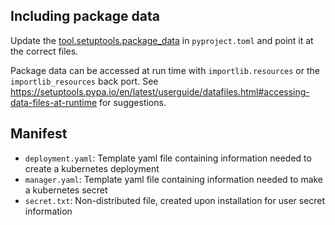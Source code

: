 ## Including package data

Update the [tool.setuptools.package_data](https://setuptools.pypa.io/en/latest/userguide/datafiles.html#package-data) in `pyproject.toml` and point it at the correct files.

Package data can be accessed at run time with `importlib.resources` or the `importlib_resources` back port.
See https://setuptools.pypa.io/en/latest/userguide/datafiles.html#accessing-data-files-at-runtime
for suggestions.

## Manifest

* `deployment.yaml`: Template yaml file containing information needed to create a kubernetes deployment
* `manager.yaml`: Template yaml file containing information needed to make a kubernetes secret
* `secret.txt`: Non-distributed file, created upon installation for user secret information
